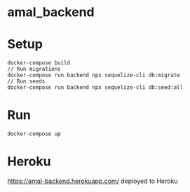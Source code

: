 # amal_backend

# Setup
```
docker-compose build
// Run migrations
docker-compose run backend npx sequelize-cli db:migrate
// Run seeds
docker-compose run backend npx sequelize-cli db:seed:all
```

# Run
```
docker-compose up
```

# Heroku
https://amal-backend.herokuapp.com/ deployed to Heroku
